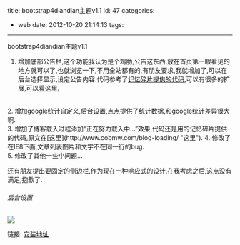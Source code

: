 title: bootstrap4diandian主题v1.1
id: 47
categories:
  - web
date: 2012-10-20 21:14:13
tags:
---

bootstrap4diandian主题v1.1
</br>

1.  增加底部公告栏,这个功能我认为是个鸡肋,公告这东西,放在首页第一眼看见的地方就可以了,也就浏览一下,不用全站都有的,有朋友要求,我就增加了,可以在后台选择显示,设定公告内容.代码参考了[记忆碎片提供的代码](http://www.cobmw.com/foot-bar/ "记忆碎片提供的代码"),可以有很多的扩展,可以[看这里.](http://www.cobmw.com/foot-bar/ "看这里.")
</br>
2.  增加google统计自定义,后台设置,点点提供了统计数据,和google统计差异很大啊.
</br>
3.  增加了博客载入过程添加“正在努力载入中...”效果,代码还是用的记忆碎片提供的代码,原文在[这里](http://www.cobmw.com/blog-loading/ "这里").
4.  修改了在IE8下面,文章列表图片和文字不在同一行的bug.
</br>
5.  修改了其他一些小问题...
</br>

还有朋友提出要固定的侧边栏,作为现在一种响应式的设计,在我考虑之后,这点没有满足,抱歉了.
</br>

###### 后台设置

![](http://m2.img.libdd.com/farm5/2012/1020/21/473DB79919FC2A4FC2340F5B47EEBEF9379B19D4C7640_266_348.PNG)</img>
</br>

链接: [安装地址](http://www.diandian.com/t/703b0c77 "安装地址")
